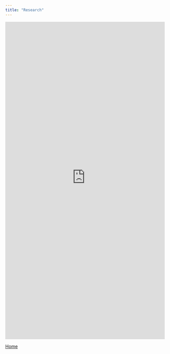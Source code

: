 ```yaml
---
title: "Research"
---
```

<iframe src="https://haltools.archives-ouvertes.fr/Public/afficheRequetePubli.php?idHal=stephan-semirat&CB_auteur=oui&CB_titre=oui&CB_article=oui&CB_resume=oui&langue=Anglais&tri_exp=typdoc&tri_exp2=annee_publi&tri_exp3=date_publi&ordre_aff=TA&Fen=Aff&css=../css/styles_publicationsHAL.css" style="width:100%;border:none;height:1000px;">
</iframe>

[Home](index.html)
